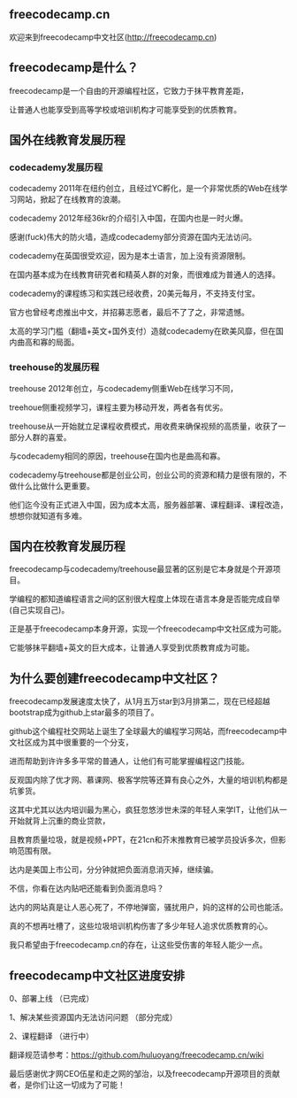 ## freecodecamp.cn
欢迎来到freecodecamp中文社区(http://freecodecamp.cn)

## freecodecamp是什么？
freecodecamp是一个自由的开源编程社区，它致力于抹平教育差距，

让普通人也能享受到高等学校或培训机构才可能享受到的优质教育。

## 国外在线教育发展历程
### codecademy发展历程
codecademy 2011年在纽约创立，且经过YC孵化，是一个非常优质的Web在线学习网站，掀起了在线教育的浪潮。

codecademy 2012年经36kr的介绍引入中国，在国内也是一时火爆。

感谢(fuck)伟大的防火墙，造成codecademy部分资源在国内无法访问。

codecademy在英国很受欢迎，因为是本土语言，加上没有资源限制。

在国内基本成为在线教育研究者和精英人群的对象，而很难成为普通人的选择。

codecademy的课程练习和实践已经收费，20美元每月，不支持支付宝。

官方也曾经考虑推出中文，并招募志愿者，最后不了了之，非常遗憾。

太高的学习门槛（翻墙+英文+国外支付）造就codecademy在欧美风靡，但在国内曲高和寡的局面。

### treehouse的发展历程

treehouse 2012年创立，与codecademy侧重Web在线学习不同，

treehoue侧重视频学习，课程主要为移动开发，两者各有优劣。

treehouse从一开始就立足课程收费模式，用收费来确保视频的高质量，收获了一部分人群的喜爱。

与codecademy相同的原因，treehouse在国内也是曲高和寡。

codecademy与treehouse都是创业公司，创业公司的资源和精力是很有限的，不做什么比做什么更重要。

他们迄今没有正式进入中国，因为成本太高，服务器部署、课程翻译、课程改造，想想你就知道有多难。

## 国内在校教育发展历程

freecodecamp与codecademy/treehouse最显著的区别是它本身就是个开源项目。

学编程的都知道编程语言之间的区别很大程度上体现在语言本身是否能完成自举(自己实现自己)。

正是基于freecodecamp本身开源，实现一个freecodecamp中文社区成为可能。

它能够抹平翻墙+英文的巨大成本，让普通人享受到优质教育成为可能。

## 为什么要创建freecodecamp中文社区？
freecodecamp发展速度太快了，从1月五万star到3月排第二，现在已经超越bootstrap成为github上star最多的项目了。

github这个编程社交网站上诞生了全球最大的编程学习网站，而freecodecamp中文社区成为其中很重要的一个分支，

进而帮助到许许多多平常的普通人，让他们有可能掌握编程这门技能。

反观国内除了优才网、慕课网、极客学院等还算有良心之外，大量的培训机构都是坑爹货。

这其中尤其以达内培训最为黑心，疯狂忽悠涉世未深的年轻人来学IT，让他们从一开始就背上沉重的商业贷款，

且教育质量垃圾，就是视频+PPT，在21cn和芥末推教育已被学员投诉多次，但影响范围有限。

达内是美国上市公司，分分钟就把负面消息消灭掉，继续骗。

不信，你看在达内贴吧还能看到负面消息吗？

达内的网站真是让人恶心死了，不停地弹窗，骚扰用户，妈的这样的公司也能活。

真的不想再吐槽了，这些垃圾培训机构伤害了多少年轻人追求优质教育的心。

我只希望由于freecodecamp.cn的存在，让这些受伤害的年轻人能少一点。

## freecodecamp中文社区进度安排
 0、部署上线  （已完成）

 1、解决某些资源国内无法访问问题 （部分完成）

 2、课程翻译  （进行中）

 翻译规范请参考：https://github.com/huluoyang/freecodecamp.cn/wiki

 最后感谢优才网CEO伍星和走之网的邹治，以及freecodecamp开源项目的贡献者，是你们让这一切成为了可能！
